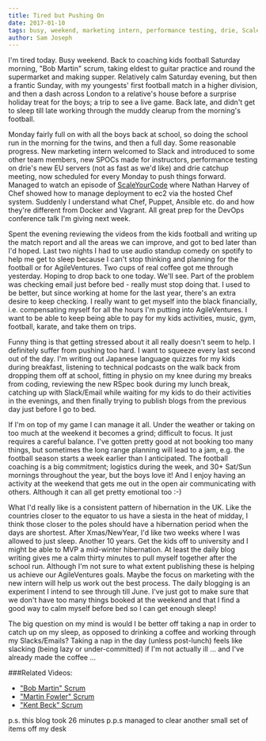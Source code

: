 ```yaml
---
title: Tired but Pushing On
date: 2017-01-10
tags: busy, weekend, marketing intern, performance testing, drie, ScaleYourCode, DevOps, break, overwork, scheduling, time management
author: Sam Joseph
---
```


I'm tired today.  Busy weekend.  Back to coaching kids football Saturday morning, "Bob Martin" scrum, taking eldest to guitar practice and round the supermarket and making supper.  Relatively calm Saturday evening, but then a frantic Sunday, with my youngests' first football match in a higher division, and then a dash across London to a relative's house before a surprise holiday treat for the boys; a trip to see a live game.  Back late, and didn't get to sleep till late working through the muddy clearup from the morning's football.

Monday fairly full on with all the boys back at school, so doing the school run in the morning for the twins, and then a full day.  Some reasonable progress.  New marketing intern welcomed to Slack and introduced to some other team members, new SPOCs made for instructors, performance testing on drie's new EU servers (not as fast as we'd like) and drie catchup meeting, now scheduled for every Monday to push things forward.  Managed to watch an episode of [ScaleYourCode](https://scaleyourcode.com/interviews/interview/13) where Nathan Harvey of Chef showed how to manage deployment to ec2 via the hosted Chef system.  Suddenly I understand what Chef, Puppet, Ansible etc. do and how they're different from Docker and Vagrant.  All great prep for the DevOps conference talk I'm giving next week.

Spent the evening reviewing the videos from the kids football and writing up the match report and all the areas we can improve, and got to bed later than I'd hoped.  Last two nights I had to use audio standup comedy on spotify to help me get to sleep because I can't stop thinking and planning for the football or for AgileVentures.  Two cups of real coffee got me through yesterday.  Hoping to drop back to one today.  We'll see.  Part of the problem was checking email just before bed - really must stop doing that.  I used to be better, but since working at home for the last year, there's an extra desire to keep checking.  I really want to get myself into the black financially, i.e. compensating myself for all the hours I'm putting into AgileVentures.  I want to be able to keep being able to pay for my kids activities, music, gym, football, karate, and take them on trips.

Funny thing is that getting stressed about it all really doesn't seem to help.  I definitely suffer from pushing too hard.  I want to squeeze every last second out of the day.  I'm writing out Japanese language quizzes for my kids during breakfast, listening to technical podcasts on the walk back from dropping them off at school, fitting in physio on my knee during my breaks from coding, reviewing the new RSpec book during my lunch break, catching up with Slack/Email while waiting for my kids to do their activities in the evenings, and then finally trying to publish blogs from the previous day just before I go to bed.

If I'm on top of my game I can manage it all.  Under the weather or taking on too much at the weekend it becomes a grind; difficult to focus.  It just requires a careful balance.  I've gotten pretty good at not booking too many things, but sometimes the long range planning will lead to a jam, e.g. the football season starts a week earlier than I anticipated.  The football coaching is a big commitment; logistics during the week, and 30+ Sat/Sun mornings throughout the year, but the boys love it!  And I enjoy having an activity at the weekend that gets me out in the open air communicating with others.  Although it can all get pretty emotional too :-)

What I'd really like is a consistent pattern of hibernation in the UK.  Like the countries closer to the equator to us have a siesta in the heat of midday, I think those closer to the poles should have a hibernation period when the days are shortest.  After Xmas/NewYear, I'd like two weeks where I was allowed to just sleep.  Another 10 years.  Get the kids off to university and I might be able to MVP a mid-winter hibernation.  At least the daily blog writing gives me a calm thirty minutes to pull myself together after the school run.  Although I'm not sure to what extent publishing these is helping us achieve our AgileVentures goals.  Maybe the focus on marketing with the new intern will help us work out the best process.  The daily blogging is an experiment I intend to see through till June.  I've just got to make sure that we don't have too many things booked at the weekend and that I find a good way to calm myself before bed so I can get enough sleep!

The big question on my mind is would I be better off taking a nap in order to catch up on my sleep, as opposed to drinking a coffee and working through my Slacks/Emails? Taking a nap in the day (unless post-lunch) feels like slacking (being lazy or under-committed) if I'm not actually ill ... and I've already made the coffee ...

###Related Videos:

* ["Bob Martin" Scrum](https://www.youtube.com/watch?v=YPtN3dQd6Z4)
* ["Martin Fowler" Scrum](https://www.youtube.com/watch?v=aywVGFGImEY)
* ["Kent Beck" Scrum](https://www.youtube.com/watch?v=dyJnqLfP6u0)

p.s. this blog took 26 minutes
p.p.s managed to clear another small set of items off my desk
